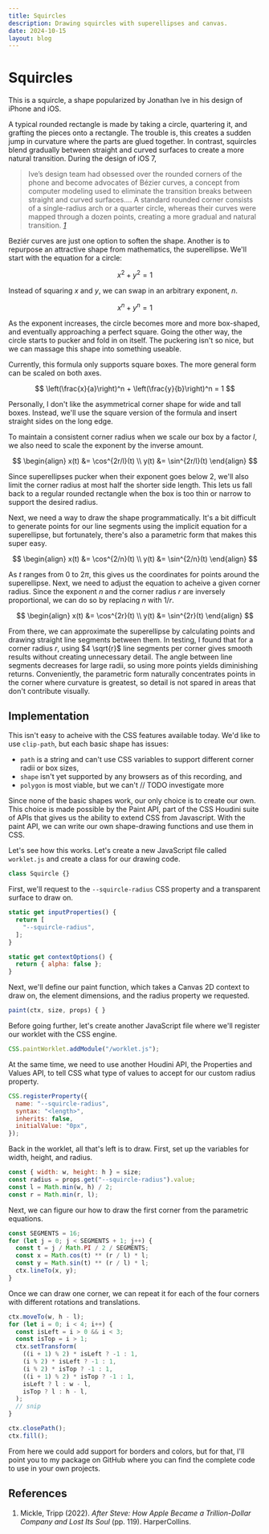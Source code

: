 ```yaml
---
title: Squircles
description: Drawing squircles with superellipses and canvas.
date: 2024-10-15
layout: blog
---
```


<script setup>
import Intro from "./Intro.vue";
import Superellipse from "./Superellipse.vue";
import SuperellipseScaling from "./SuperellipseScaling.vue";
import SuperellipseDetail from "./SuperellipseDetail.vue";
</script>

# Squircles

This is a squircle, a shape popularized by Jonathan Ive in his design of iPhone and iOS.

<Intro />

A typical rounded rectangle is made by taking a circle, quartering it, and grafting the pieces onto a rectangle. The trouble is, this creates a sudden jump in curvature where the parts are glued together. In contrast, squircles blend gradually between straight and curved surfaces to create a more natural transition. During the design of iOS 7,

> Ive’s design team had obsessed over the rounded corners of the phone and become advocates of Bézier curves, a concept from computer modeling used to eliminate the transition breaks between straight and curved surfaces.... A standard rounded corner consists of a single-radius arch or a quarter circle, whereas their curves were mapped through a dozen points, creating a more gradual and natural transition. <cite>[1](#after-steve)</cite>

Beziér curves are just one option to soften the shape. Another is to repurpose an attractive shape from mathematics, the superellipse. We'll start with the equation for a circle:

$$ x^2 + y^2 = 1 $$

Instead of squaring $x$ and $y$, we can swap in an arbitrary exponent, $n$.

$$ x^n + y^n = 1 $$

<Superellipse />

As the exponent increases, the circle becomes more and more box-shaped, and eventually approaching a perfect square. Going the other way, the circle starts to pucker and fold in on itself. The puckering isn't so nice, but we can massage this shape into something useable.

Currently, this formula only supports square boxes. The more general form can be scaled on both axes.

$$ \left(\frac{x}{a}\right)^n + \left(\frac{y}{b}\right)^n = 1 $$

<SuperellipseScaling />

Personally, I don't like the asymmetrical corner shape for wide and tall boxes. Instead, we'll use the square version of the formula and insert straight sides on the long edge.

<!--
TODO
-->

To maintain a consistent corner radius when we scale our box by a factor $l$, we also need to scale the exponent by the inverse amount.

$$
\begin{align}
x(t) &= \cos^{2r/l}(t) \\
y(t) &= \sin^{2r/l}(t)
\end{align}
$$

Since superellipses pucker when their exponent goes below 2, we'll also limit the corner radius at most half the shorter side length. This lets us fall back to a regular rounded rectangle when the box is too thin or narrow to support the desired radius.

Next, we need a way to draw the shape programmatically. It's a bit difficult to generate points for our line segments using the implicit equation for a superellipse, but fortunately, there's also a parametric form that makes this super easy.

$$
\begin{align}
x(t) &= \cos^{2/n}(t) \\
y(t) &= \sin^{2/n}(t)
\end{align}
$$

As $t$ ranges from $0$ to $2 \pi$, this gives us the coordinates for points around the superellipse. Next, we need to adjust the equation to acheive a given corner radius. Since the exponent $n$ and the corner radius $r$ are inversely proportional, we can do so by replacing $n$ with $1/r$.

$$
\begin{align}
x(t) &= \cos^{2r}(t) \\
y(t) &= \sin^{2r}(t)
\end{align}
$$

From there, we can approximate the superellipse by calculating points and drawing straight line segments between them. In testing, I found that for a corner radius $r$, using $4 \sqrt{r}$ line segments per corner gives smooth results without creating unnecessary detail. The angle between line segments decreases for large radii, so using more points yields diminishing returns. Conveniently, the parametric form naturally concentrates points in the corner where curvature is greatest, so detail is not spared in areas that don't contribute visually.

<SuperellipseDetail />

## Implementation

This isn't easy to acheive with the CSS features available today. We'd like to use `clip-path`, but each basic shape has issues:

- `path` is a string and can't use CSS variables to support different corner radii or box sizes,
- `shape` isn't yet supported by any browsers as of this recording, and
- `polygon` is most viable, but we can't // TODO investigate more

Since none of the basic shapes work, our only choice is to create our own. This choice is made possible by the Paint API, part of the CSS Houdini suite of APIs that gives us the ability to extend CSS from Javascript. With the paint API, we can write our own shape-drawing functions and use them in CSS.

Let's see how this works. Let's create a new JavaScript file called `worklet.js` and create a class for our drawing code.

```js
class Squircle {}
```

First, we'll request to the `--squircle-radius` CSS property and a transparent surface to draw on.

```js
static get inputProperties() {
  return [
    "--squircle-radius",
  ];
}

static get contextOptions() {
  return { alpha: false };
}
```

Next, we'll define our paint function, which takes a Canvas 2D context to draw on, the element dimensions, and the radius property we requested.

```js
paint(ctx, size, props) { }
```

Before going further, let's create another JavaScript file where we'll register our worklet with the CSS engine.

```js
CSS.paintWorklet.addModule("/worklet.js");
```

At the same time, we need to use another Houdini API, the Properties and Values API, to tell CSS what type of values to accept for our custom radius property.

```js
CSS.registerProperty({
  name: "--squircle-radius",
  syntax: "<length>",
  inherits: false,
  initialValue: "0px",
});
```

Back in the worklet, all that's left is to draw. First, set up the variables for width, height, and radius.

```js
const { width: w, height: h } = size;
const radius = props.get("--squircle-radius").value;
const l = Math.min(w, h) / 2;
const r = Math.min(r, l);
```

Next, we can figure our how to draw the first corner from the parametric equations.

```js
const SEGMENTS = 16;
for (let j = 0; j < SEGMENTS + 1; j++) {
  const t = j / Math.PI / 2 / SEGMENTS;
  const x = Math.cos(t) ** (r / l) * l;
  const y = Math.sin(t) ** (r / l) * l;
  ctx.lineTo(x, y);
}
```

Once we can draw one corner, we can repeat it for each of the four corners with different rotations and translations.

```js
ctx.moveTo(w, h - l);
for (let i = 0; i < 4; i++) {
  const isLeft = i > 0 && i < 3;
  const isTop = i > 1;
  ctx.setTransform(
    ((i + 1) % 2) * isLeft ? -1 : 1,
    (i % 2) * isLeft ? -1 : 1,
    (i % 2) * isTop ? -1 : 1,
    ((i + 1) % 2) * isTop ? -1 : 1,
    isLeft ? l : w - l,
    isTop ? l : h - l,
  );
  // snip
}

ctx.closePath();
ctx.fill();
```

From here we could add support for borders and colors, but for that, I'll point you to my package on GitHub where you can find the complete code to use in your own projects.

<footer aria-labelledby="references-heading">
  <h2 id="references-heading">References</h2>
  <ol class="references-list">
    <li id="after-steve">
      Mickle, Tripp (2022). <i>After Steve: How Apple Became a Trillion-Dollar Company and Lost Its Soul</i> (pp. 119). HarperCollins. 
    </li>
  </ol>
</footer>
